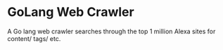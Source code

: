 GoLang Web Crawler
================

A Go lang web crawler searches through the top 1 million Alexa sites for content/ tags/ etc.
